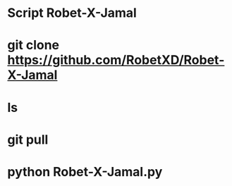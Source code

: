 # Script Robet-X-Jamal
# git clone https://github.com/RobetXD/Robet-X-Jamal
# ls
# git pull
# python Robet-X-Jamal.py

